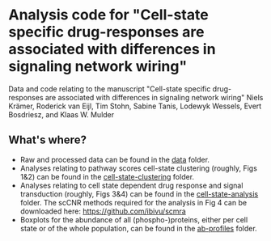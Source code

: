 # Analysis code for "Cell-state specific drug-responses are associated with differences in signaling network wiring"

Data and code relating to the manuscript "Cell-state specific drug-responses are associated with differences in signaling network wiring" Niels Krämer, Roderick van Eijl, Tim Stohn, Sabine Tanis, Lodewyk Wessels, Evert Bosdriesz, and Klaas W. Mulder

## What's where?

* Raw and processed data can be found in the [data](https://github.com/evertbosdriesz/scIDseq-CNR/tree/main/data) folder.
* Analyses relating to pathway scores cell-state clustering (roughly, Figs 1&2) can be found in the [cell-state-clustering](https://github.com/evertbosdriesz/scIDseq-CNR/tree/main/cell-state-clustering) folder.
* Analyses relating to cell state dependent drug response and signal transduction (roughly, Figs 3&4) can be found in the [cell-state-analysis](https://github.com/evertbosdriesz/scIDseq-CNR/tree/main/cell-state-analysis) folder. The scCNR methods required for the analysis in Fig 4 can be downloaded here: https://github.com/ibivu/scmra 
* Boxplots for the abundance of all (phospho-)proteins, either per cell state or of the whole population, can be found in the [ab-profiles](https://github.com/evertbosdriesz/scIDseq-CNR/tree/main/ab-profiles) folder.